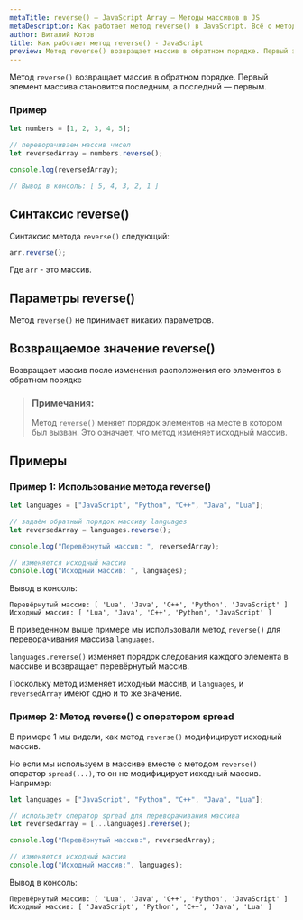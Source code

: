 ```yaml
---
metaTitle: reverse() – JavaScript Array – Методы массивов в JS
metaDescription: Как работает метод reverse() в JavaScript. Всё о методах работы с массивами в JavaScript | База знаний PurpleSchool
author: Виталий Котов
title: Как работает метод reverse() - JavaScript
preview: Метод reverse() возвращает массив в обратном порядке. Первый элемент массива становится последним, а последний — первым...
---
```


Метод `reverse()` возвращает массив в обратном порядке. Первый элемент массива становится последним, а последний — первым.

### Пример

```javascript
let numbers = [1, 2, 3, 4, 5];

// переворачиваем массив чисел
let reversedArray = numbers.reverse();

console.log(reversedArray);

// Вывод в консоль: [ 5, 4, 3, 2, 1 ]
```

## Синтаксис reverse()

Синтаксис метода `reverse()` следующий:

```javascript
arr.reverse();
```

Где `arr` - это массив.

## Параметры reverse()

Метод `reverse()` не принимает никаких параметров.

## Возвращаемое значение reverse()

Возвращает массив после изменения расположения его элементов в обратном порядке

> ### Примечания:
>
> Метод `reverse()` меняет порядок элементов на месте в котором был вызван. Это означает, что метод изменяет исходный массив.

## Примеры

### Пример 1: Использование метода reverse()

```javascript
let languages = ["JavaScript", "Python", "C++", "Java", "Lua"];

// задаём обратный порядок массиву languages
let reversedArray = languages.reverse();

console.log("Перевёрнутый массив: ", reversedArray);

// изменяется исходный массив
console.log("Исходный массив: ", languages);
```

Вывод в консоль:

```
Перевёрнутый массив: [ 'Lua', 'Java', 'C++', 'Python', 'JavaScript' ]
Исходный массив: [ 'Lua', 'Java', 'C++', 'Python', 'JavaScript' ]
```

В приведенном выше примере мы использовали метод `reverse()` для переворачивания массива `languages`.

`languages.reverse()` изменяет порядок следования каждого элемента в массиве и возвращает перевёрнутый массив.

Поскольку метод изменяет исходный массив, и `languages`, и `reversedArray` имеют одно и то же значение.

### Пример 2: Метод reverse() с оператором spread

В примере 1 мы видели, как метод `reverse()` модифицирует исходный массив.

Но если мы используем в массиве вместе с методом `reverse()` оператор `spread(...)`, то он не модифицирует исходный массив. Например:

```javascript
let languages = ["JavaScript", "Python", "C++", "Java", "Lua"];

// использetv оператор spread для переворачивания массива
let reversedArray = [...languages].reverse();

console.log("Перевёрнутый массив:", reversedArray);

// изменяется исходный массив
console.log("Исходный массив:", languages);
```

Вывод в консоль:

```
Перевёрнутый массив: [ 'Lua', 'Java', 'C++', 'Python', 'JavaScript' ]
Исходный массив: [ 'JavaScript', 'Python', 'C++', 'Java', 'Lua' ]
```
